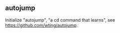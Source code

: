 ## autojump
Initialize "autojump", "a cd command that learns", see
https://github.com/wting/autojump.
